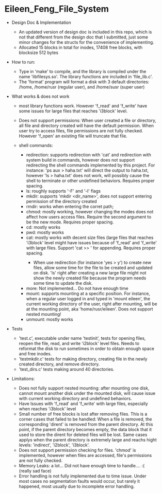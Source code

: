 # Eileen_Feng_File_System

- Design Doc & Implementation
  - An updated version of design doc is included in this repo, which is not that different from the design doc that I submitted, just some minor changes for the structs for the convenience of implementing. 
  - Allocated 15 blocks in total for inodes, 17408 free blocks, with blocksize 512 bytes

- How to run:
  - Type in 'make' to compile, and the library is compiled under the name 'libfilesys.so'. The library functions are included in 'file_lib.c'. 
  - The 'format' program will format a disk with 3 default directories: /home, /home/rusr (regular user), and /home/susr (super user)

- What works & does not work
  - most library functions work. However 'f_read' and 'f_write' have some issues for large files that reaches 'i3block' level.
  - Does not support permissions: When user created a file or directory, all file and directory created will have the default permission. When user try to access files, file permissions are not fully checked. However 'f_open' an existing file will truncate that file. 
  
  - shell commands:
    - redirection: supports redirection with 'cat' and redirection with system build in commands, however does not support redirecting the shell commands implemented by this project. For instance: 'ps aux > haha.txt' will direct the output to haha.txt, however 'ls > haha.txt' does not work, will possibly cause the shell to terminate or other undefined behaviors. Requires proper spacing. 
    - ls: roughly supports '-F' and '-l' flags
    - mkdir: supports 'mkdir <dir_name>', does not support entering permission of the directory created
    - rmdir: works when entering the corret path;
    - chmod: mostly working, however changing the modes does not affect how users access files. Require the second argument to be the new mode. Requires proper spacing. 
    - cd: mostly works
    - pwd: mostly works
    - cat: mostly works with decent size files (large files that reaches 'i3block' level might have issues because of 'f_read' and 'f_write' with large files. Support 'cat >> <filename>' for appending. Requires proper spacing.
      - When use redirection (for instance 'yes > y') to create new files, allow some time for the file to be created and updated on disk. 'ls' right after creating a new large file might not show the newly created file because the program needs some time to update the disk. 
    - more: Not implemented... Do not have enough time
    - mount: supports mounting at a specific position. For instance, when a regular user logged in and typed in 'mount eileen', the current working directory of the user, right after mounting, will be at the mounting point, aka 'home/rusr/eileen'. Does not support nested mounting!
    - unmount: mostly works
    
- Tests
  - 'test.c', executable under name 'testinit', tests for opening files, reopen the file, read, and write 'i2block' level files. Needs to reformat the disk to run sometimes in order to obtain enough space and free inodes. 
  - 'testmkdir.c' tests for making directory, creating file in the newly created directory, and remove directory.
  - 'test_dirs.c' tests making around 40 directories. 
  
- Limitations:
  - Does not fully support nested mounting: after mounting one disk, cannot mount another disk under the mounted disk, will cause issue with current working directory and undefined behaviors.
  - Have Issues with 'f_read' and 'f_write' with large files, especially when reaches 'i3block' level
  - Small number of free blocks is lost after removing files. This is a corner cases that failed to be handled: When a file is removed, the corresponding 'dirent' is removed from the parent directory. At this point, if the parent directory becomes empty, the data block that it used to store the dirent for deleted files will be lost. Same cases applys when the parent directory is extremely large and reachs hight levels: 'indirect', 'i2block', 'i3block'.
  - Does not support permission checking for files. 'chmod' is implemented, however when files are accessed, file's permissions are not fully checked. 
  - Memory Leaks: a lot... Did not have enough time to handle.... :( (really sad face)
  - Error handling is not fully implemented due to time issue. Under most cases no segmentation faults would occur, but rarely it happened, most usually due to incomplete error handling. 
